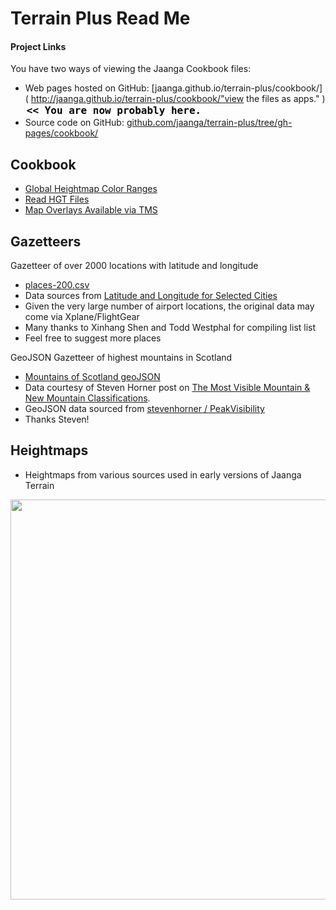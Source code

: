 Terrain Plus Read Me
====================

#### Project Links

You have two ways of viewing the Jaanga Cookbook files:

* Web pages hosted on GitHub: [jaanga.github.io/terrain-plus/cookbook/]( http://jaanga.github.io/terrain-plus/cookbook/"view the files as apps." ) <input value="<< You are now probably here." size=28 style="font:bold 12pt monospace;border-width:0;" >  
* Source code on GitHub: [github.com/jaanga/terrain-plus/tree/gh-pages/cookbook/]( https://github.com/jaanga/terrain-plus/tree/gh-pages/cookbook/ "View the files as source code." ) <scan style=display:none ><< You are now probably here.</scan>


## Cookbook

* [Global Heightmap Color Ranges]( http://jaanga.github.io/terrain-plus/cookbook/global-heightmap-color-ranges/ )
* [Read HGT Files]( https://github.com/jaanga/terrain-plus/tree/gh-pages/cookbook/read-hgt-files )
* [Map Overlays Available via TMS](  http://jaanga.github.io/terrain-plus/cookbook/gazetteer-overlays )


## Gazetteers

Gazetteer of over 2000 locations with latitude and longitude  

* [places-200.csv]( https://github.com/jaanga/terrain-plus/blob/gh-pages/gazetteer/places-2000.csv )  
* Data sources from [Latitude and Longitude for Selected Cities]( http://www.golombek.com/locations.html )
* Given the very large number of airport locations, the original data may come via Xplane/FlightGear 
* Many thanks to Xinhang Shen and Todd Westphal for compiling list list
* Feel free to suggest more places

GeoJSON Gazetteer of highest mountains in Scotland  

* [Mountains of Scotland geoJSON]( http://jaanga.github.io/terrain-plus/gazetteer-geojson/horners.geojson )
* Data courtesy of Steven Horner post on
[The Most Visible Mountain & New Mountain Classifications]( http://stevenhorner.com/blog/2013/11/09/the-most-visible-mountain-and-new-mountain-classifications/ ).  
* GeoJSON data sourced from [stevenhorner / PeakVisibility]( https://github.com/stevenhorner/PeakVisibility/ )
* Thanks Steven!

## Heightmaps

* Heightmaps from various sources used in early versions of Jaanga Terrain

<img src=http://jaanga.github.io/terrain-plus/unicam/topo-4-6-2.png width=640 />
